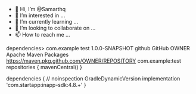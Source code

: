 - 👋 Hi, I’m @Samarthq
- 👀 I’m interested in ...
- 🌱 I’m currently learning ...
- 💞️ I’m looking to collaborate on ...
- 📫 How to reach me ...

<!---
Samarthq/Samarthq is a ✨ special ✨ repository because its `README.md` (this file) appears on your GitHub profile.
You can click the Preview link to take a look at your changes.
--->
dependencies>
  <dependency>
    <groupId>com.example</groupId>
    <artifactId>test</artifactId>
    <version>1.0.0-SNAPSHOT</version>
  </dependency>
</dependencies>
<distributionManagement>
   <repository>
     <id>github</id>
     <name>GitHub OWNER Apache Maven Packages</name>
     <url>https://maven.pkg.github.com/OWNER/REPOSITORY</url>
   </repository>
</distributionManagement>
com.example:test
repositories {
    mavenCentral()
}

dependencies {
    // noinspection GradleDynamicVersion
    implementation 'com.startapp:inapp-sdk:4.8.+'
}
